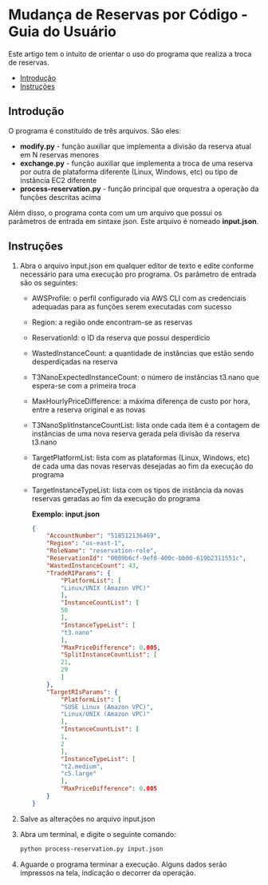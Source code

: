 Mudança de Reservas por Código - Guia do Usuário
================================================

Este artigo tem o intuito de orientar o uso do programa que realiza a troca de reservas.

*   [Introdução](#MudançadeReservasporCódigo-GuiadoUsuário-Introdução)
*   [Instruções](#MudançadeReservasporCódigo-GuiadoUsuário-Instruções)

Introdução
----------

O programa é constituído de três arquivos. São eles:

*   **modify.py** - função auxiliar que implementa a divisão da reserva atual em N reservas menores
*   **exchange.py** - função auxiliar que implementa a troca de uma reserva por outra de plataforma diferente (Linux, Windows, etc) ou tipo de instância EC2 diferente
*   **process-reservation.py** - função principal que orquestra a operação da funções descritas acima

Além disso, o programa conta com um um arquivo que possui os parâmetros de entrada em sintaxe json. Este arquivo é nomeado **input.json**. 

Instruções
----------

  

1.  Abra o arquivo input.json em qualquer editor de texto e edite conforme necessário para uma execução pro programa. Os parâmetro de entrada são os seguintes:
    *   AWSProfile: o perfil configurado via AWS CLI com as credenciais adequadas para as funções serem executadas com sucesso
    *   Region: a região onde encontram-se as reservas
    *   ReservationId: o ID da reserva que possui desperdício
    *   WastedInstanceCount: a quantidade de instâncias que estão sendo desperdiçadas na reserva
    *   T3NanoExpectedInstanceCount: o número de instâncias t3.nano que espera-se com a primeira troca
    *   MaxHourlyPriceDifference: a máxima diferença de custo por hora, entre a reserva original e as novas
    *   T3NanoSplitInstanceCountList: lista onde cada item é a contagem de instâncias de uma nova reserva gerada pela divisão da reserva t3.nano
    *   TargetPlatformList: lista com as plataformas (Linux, Windows, etc) de cada uma das novas reservas desejadas ao fim da execução do programa
    *   TargetInstanceTypeList: lista com os tipos de instância da novas reservas geradas ao fim da execução do programa
        
        **Exemplo: input.json**
        ```json
        {
			"AccountNumber": "518512136469",
			"Region": "us-east-1",
			"RoleName": "reservation-role",
			"ReservationId": "0009b6cf-9ef0-400c-bb00-619b2311551c",
			"WastedInstanceCount": 43,
			"TradeRIParams": {
				"PlatformList": [
				"Linux/UNIX (Amazon VPC)"
				],
				"InstanceCountList": [
				50
				],
				"InstanceTypeList": [
				"t3.nano"
				],
				"MaxPriceDifference": 0.005,
				"SplitInstanceCountList": [
				21,
				29
				]
			},
			"TargetRIsParams": {
				"PlatformList": [
				"SUSE Linux (Amazon VPC)",
				"Linux/UNIX (Amazon VPC)"
				],
				"InstanceCountList": [
				1,
				2
				],
				"InstanceTypeList": [
				"t2.medium",
				"c5.large"
				],
				"MaxPriceDifference": 0.005
			}
		}
        ```
2.  Salve as alterações no arquivo input.json
3.  Abra um terminal, e digite o seguinte comando:
     ```bash
    python process-reservation.py input.json
    ```
    
4.  Aguarde o programa terminar a execução. Alguns dados serão impressos na tela, indicação o decorrer da operação.
